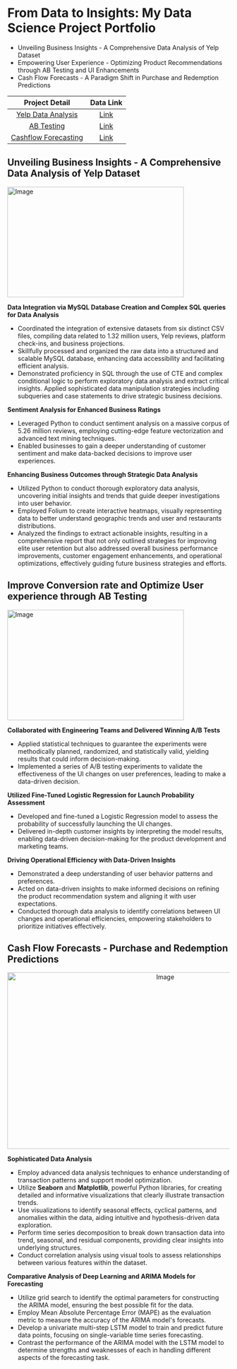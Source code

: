 # From Data to Insights: My Data Science Project Portfolio

- Unveiling Business Insights - A Comprehensive Data Analysis of Yelp Dataset
- Empowering User Experience - Optimizing Product Recommendations through AB Testing and UI Enhancements
- Cash Flow Forecasts - A Paradigm Shift in Purchase and Redemption Predictions


| Project Detail | Data Link |
|:---------------:|:---------:|
| [Yelp Data Analysis](https://github.com/Mark-YuS/DA_Portfolio/tree/main/DA_Project_Portfolio-main/Yelp_Data_Analysis) | [Link](https://drive.google.com/drive/u/0/folders/11e0E5QHFZrUKffQwoBoEMwyouB1ZnpCy) |
| [AB Testing](https://github.com/Mark-YuS/DA_Portfolio/tree/main/DA_Project_Portfolio-main/ABtest) | [Link](https://github.com/Mark-YuS/DA_Portfolio/tree/main/DA_Project_Portfolio-main/ABtest/ABtest_data)|
| [Cashflow Forecasting](https://github.com/Mark-YuS/DA_Portfolio/tree/main/DA_Project_Portfolio-main/CashFlow_Forecasting) | [Link](https://drive.google.com/drive/folders/1MD4tNtJ_pVSwXSMU8N5pPtT0NhIoAjlF) |




## Unveiling Business Insights - A Comprehensive Data Analysis of Yelp Dataset


<p>
  <img src="https://github.com/Mark-YuS/DA_Portfolio/assets/151570035/bf460016-3db4-4e2f-aa8c-e9de6cefc040" alt="Image" width="400" height="250">
</p>



**Data Integration via MySQL Database Creation and Complex SQL queries for Data Analysis**

- Coordinated the integration of extensive datasets from six distinct CSV files, compiling data related to 1.32 million users, Yelp reviews, platform check-ins, and business projections.
- Skillfully processed and organized the raw data into a structured and scalable MySQL database, enhancing data accessibility and facilitating efficient analysis.
- Demonstrated proficiency in SQL through the use of CTE and complex conditional logic to perform exploratory data analysis and extract critical insights. Applied sophisticated data manipulation strategies including subqueries and case statements to drive strategic business decisions.

**Sentiment Analysis for Enhanced Business Ratings**

- Leveraged Python to conduct sentiment analysis on a massive corpus of 5.26 million reviews, employing cutting-edge feature vectorization and advanced text mining techniques.
- Enabled businesses to gain a deeper understanding of customer sentiment and make data-backed decisions to improve user experiences.

**Enhancing Business Outcomes through Strategic Data Analysis**
- Utilized Python to conduct thorough exploratory data analysis, uncovering initial insights and trends that guide deeper investigations into user behavior.
-  Employed Folium to create interactive heatmaps, visually representing data to better understand geographic trends and user and restaurants distributions.
-  Analyzed the findings to extract actionable insights, resulting in a comprehensive report that not only outlined strategies for improving elite user retention but also addressed overall business performance improvements, customer engagement enhancements, and operational optimizations, effectively guiding future business strategies and efforts.

## Improve Conversion rate and Optimize User experience through AB Testing


<p>
  <img src="https://github.com/Mark-YuS/DA_Portfolio/assets/151570035/c635b55c-9cde-4356-a423-4dc3ece77316" alt="Image" width="400" height="250">
</p>


**Collaborated with Engineering Teams and Delivered Winning A/B Tests**

- Applied statistical techniques to guarantee the experiments were methodically planned, randomized, and statistically valid, yielding results that could inform decision-making.
- Implemented a series of A/B testing experiments to validate the effectiveness of the UI changes on user preferences, leading to make a data-driven decision. 

**Utilized Fine-Tuned Logistic Regression for Launch Probability Assessment**

- Developed and fine-tuned a  Logistic Regression model to assess the probability of successfully launching the UI changes.
- Delivered in-depth customer insights by interpreting the model results, enabling data-driven decision-making for the product development and marketing teams.

**Driving Operational Efficiency with Data-Driven Insights**

- Demonstrated a deep understanding of user behavior patterns and preferences. 
- Acted on data-driven insights to make informed decisions on refining the product recommendation system and aligning it with user expectations.
- Conducted thorough data analysis to identify correlations between UI changes and operational efficiencies, empowering stakeholders to prioritize initiatives effectively.


## Cash Flow Forecasts - Purchase and Redemption Predictions

<p align="center">
  <img src="https://github.com/Mark-YuS/DA_Portfolio/assets/151570035/e673825d-01df-483e-bab2-639e1576e564" alt="Image" width="700" height="400">
</p>


**Sophisticated Data Analysis**
- Employ advanced data analysis techniques to enhance understanding of transaction patterns and support model optimization.
- Utilize **Seaborn** and **Matplotlib**, powerful Python libraries, for creating detailed and informative visualizations that clearly illustrate transaction trends.
- Use visualizations to identify seasonal effects, cyclical patterns, and anomalies within the data, aiding intuitive and hypothesis-driven data exploration.
- Perform time series decomposition to break down transaction data into trend, seasonal, and residual components, providing clear insights into underlying structures.
- Conduct correlation analysis using visual tools to assess relationships between various features within the dataset.


**Comparative Analysis of Deep Learning and ARIMA Models for Forecasting**
- Utilize grid search to identify the optimal parameters for constructing the ARIMA model, ensuring the best possible fit for the data.
- Employ Mean Absolute Percentage Error (MAPE) as the evaluation metric to measure the accuracy of the ARIMA model's forecasts.
- Develop a univariate multi-step LSTM model to train and predict future data points, focusing on single-variable time series forecasting.
- Contrast the performance of the ARIMA model with the LSTM model to determine strengths and weaknesses of each in handling different aspects of the forecasting task.


